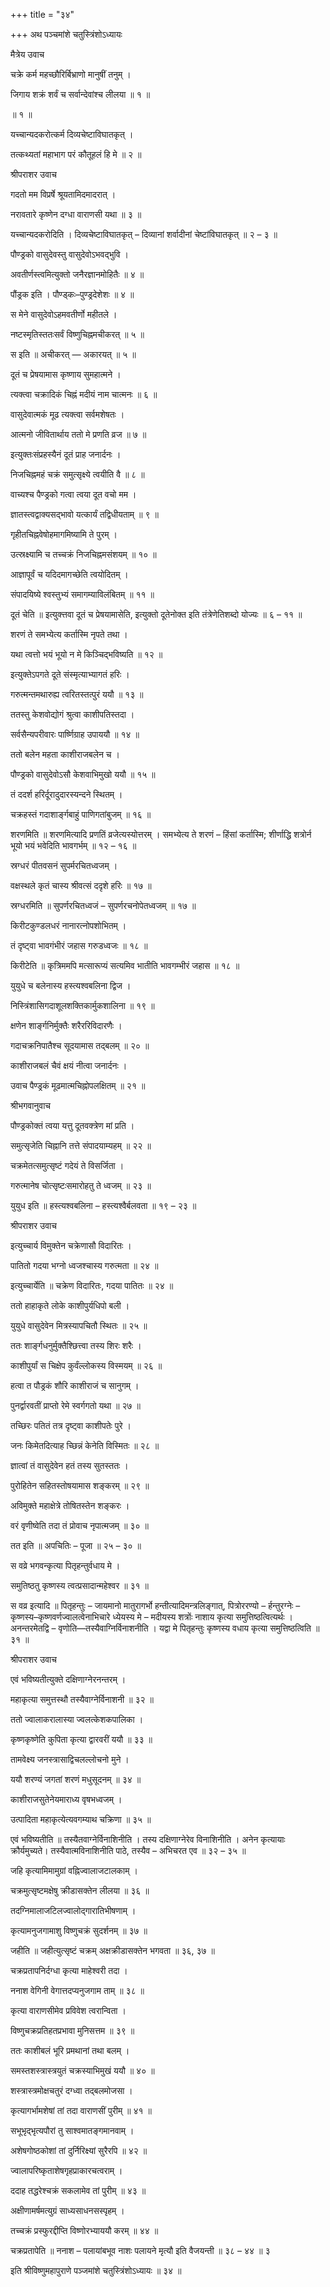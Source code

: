 +++
title = "३४"

+++
अथ पञ्चमांशे चतुस्त्रिंशोऽध्यायः

मैत्रेय उवाच

चक्रे कर्म महच्छौरिर्बिभ्राणो मानुषीं तनुम् ।

जिगाय शक्रं शर्वं च सर्वान्देवांश्च लीलया ॥ १ ॥

॥ १ ॥

यच्चान्यदकरोत्कर्म दिव्यचेष्टाविघातकृत् ।

तत्कथ्यतां महाभाग परं कौतूहलं हि मे ॥ २ ॥

श्रीपराशर उवाच

गदतो मम विप्रर्षे श्रूयतामिदमादरात् ।

नरावतारे कृष्णेन दग्धा वाराणसी यथा ॥ ३ ॥

यच्चान्यदकरोदिति । दिव्यचेष्टाविघातकृत् – दिव्यानां शर्वादीनां चेष्टांविघातकृत् ॥ २ – ३ ॥

पौण्ड्रको वासुदेवस्तु वासुदेवोऽभवद्भुवि ।

अवतीर्णस्त्वमित्युक्तो जनैरज्ञानमोहितैः ॥ ४ ॥

पौंड्रक इति । पौण्ड्कः–पुण्ड्रदेशेशः ॥ ४ ॥

स मेने वासुदेवोऽहमवतीर्णो महीतले ।

नष्टस्मृतिस्ततःसर्वं विष्णुचिह्नमचीकरत् ॥ ५ ॥

स इति ॥ अचीकरत् — अकारयत् ॥ ५ ॥

दूतं च प्रेषयामास कृष्णाय सुमहात्मने ।

त्यक्त्वा चक्रादिकं चिह्नं मदीयं नाम चात्मनः ॥ ६ ॥

वासुदेवात्मकं मूढ त्यक्त्वा सर्वमशेषतः ।

आत्मनो जीवितार्थाय ततो मे प्रणति व्रज ॥ ७ ॥

इत्युक्तःसंप्रहस्यैनं दूतं प्राह जनार्दनः ।

निजचिह्नमहं चक्रं समुत्सृक्ष्ये त्वयीति वै ॥ ८ ॥

वाच्यश्च पैण्ड्रको गत्वा त्वया दूत वचो मम ।

ज्ञातस्त्वद्वाक्यसद्भावो यत्कार्यं तद्विधीयताम् ॥ ९ ॥

गृहीतचिह्नवेषोहमागमिष्यामि ते पुरम् ।

उत्स्रक्ष्यामि च तच्चक्रं निजचिह्नमसंशयम् ॥ १० ॥

आज्ञापूर्वं च यदिदमागच्छेति त्वयोदितम् ।

संपादयिष्ये श्वस्तुभ्यं समागम्याविलंबितम् ॥ ११ ॥

दूतं चेति ॥ इत्युक्त्तवा दूतं च प्रेषयामासेति, इत्युक्तो दूतेनोक्त इति तंत्रेणेतिशब्दो योज्यः ॥ ६ – ११ ॥

शरणं ते समभ्येत्य कर्तास्मि नृपते तथा ।

यथा त्वत्तो भयं भूयो न मे किञ्चिद्भविष्यति ॥ १२ ॥

इत्युक्तेऽपगते दूते संस्मृत्याभ्यागतं हरिः ।

गरुत्मन्तमथारुह्य त्वरितस्तत्पुरं ययौ ॥ १३ ॥

ततस्तु केशवोद्योगं श्रुत्वा काशीपतिस्तदा ।

सर्वसैन्यपरीवारः पार्ष्णिग्राह उपाययौ ॥ १४ ॥

ततो बलेन महता काशीराजबलेन च ।

पौण्ड्रको वासुदेवोऽसौ केशवाभिमुखो ययौ ॥ १५ ॥

तं ददर्श हरिर्दूरादुदारस्यन्दने स्थितम् ।

चक्रहस्तं गदाशार्ङ्गबाहुं पाणिगतांबुजम् ॥ १६ ॥

शरणमिति ॥ शरणमित्यादि प्रणतिं व्रजेत्यस्योत्तरम् । समभ्येत्य ते शरणं – हिंसां कर्तास्मि; शीर्णाद्धि शत्रोर्न भूयो भयं भवेदिति भावगर्भम् ॥ १२ – १६ ॥

स्रग्धरं पीतवसनं सुपर्मरचितध्वजम् ।

वक्षस्थले कृतं चास्य श्रीवत्सं ददृशे हरिः ॥ १७ ॥

स्रग्धरमिति ॥ सुपर्णरचितध्वजं – सुपर्णरचनोपेतध्वजम् ॥ १७ ॥

किरीटकुण्डलधरं नानारत्नोपशोभितम् ।

तं दृष्ट्वा भावगंभीरं जहास गरुडध्वजः ॥ १८ ॥

किरीटेति ॥ कृत्रिममपि मत्सारूप्यं सत्यमिव भातीति भावगम्भीरं जहास ॥ १८ ॥

युयुधे च बलेनास्य हस्त्यश्वबलिना द्विज ।

निस्त्रिंशासिगदाशूलशक्तिकार्मुकशालिना ॥ १९ ॥

क्षणेन शार्ङ्गनिर्मुक्तैः शरैररिविदारणैः ।

गदाचक्रनिपातैश्च सूदयामास तद्बलम् ॥ २० ॥

काशीराजबलं चैवं क्षयं नीत्वा जनार्दनः ।

उवाच पैण्ड्रकं मूढमात्मचिह्नोपलक्षितम् ॥ २१ ॥

श्रीभगवानुवाच

पौण्ड्रकोक्तं त्वया यत्तु दूतवक्त्रेण मां प्रति ।

समुत्सृजेति चिह्नानि तत्ते संपादयाम्यहम् ॥ २२ ॥

चक्रमेतत्समुत्सृष्टं गदेयं ते विसर्जिता ।

गरुत्मानेष चोत्सृष्टःसमारोहतु ते ध्वजम् ॥ २३ ॥

युयुध इति ॥ हस्त्यश्वबलिना – हस्त्यश्वैर्बलवता ॥ १९ – २३ ॥

श्रीपराशर उवाच

इत्युच्चार्य विमुक्तेन चक्रेणासौ विदारितः ।

पातितो गदया भग्नो ध्वजश्चास्य गरुत्मता ॥ २४ ॥

इत्युच्चार्येति ॥ चक्रेण विदारितः, गदया पातितः ॥ २४ ॥

ततो हाहाकृते लोके काशीपुर्यधिपो बली ।

युयुधे वासुदेवेन मित्रस्यापचितौ स्थितः ॥ २५ ॥

ततः शार्ङ्गधनुर्मुक्तैश्छित्त्वा तस्य शिरः शरैः ।

काशीपुर्यां स चिक्षेप कुर्वंल्लोकस्य विस्मयम् ॥ २६ ॥

हत्वा त पौड्रकं शौरि काशीराजं च सानुगम् ।

पुनर्द्वारवतीं प्राप्तो रेमे स्वर्गगतो यथा ॥ २७ ॥

तच्छिरः पतितं तत्र दृष्ट्वा काशीपतेः पुरे ।

जनः किमेतदित्याह च्छिन्नं केनेति विस्मितः ॥ २८ ॥

ज्ञात्वां तं वासुदेवेन हतं तस्य सुतस्ततः ।

पुरोहितेन सहितस्तोषयामास शङ्करम् ॥ २९ ॥

अविमुक्ते महाक्षेत्रे तोषितस्तेन शङ्करः ।

वरं वृणीष्वेति तदा तं प्रोवाच नृपात्मजम् ॥ ३० ॥

तत इति ॥ अपचितिः – पूजा ॥ २५ – ३० ॥

स वव्रे भगवन्कृत्या पितृहन्तुर्वधाय मे ।

समुतिष्ठतु कृष्णस्य त्वत्प्रसादान्महेश्वर ॥ ३१ ॥

स वव्र इत्यादि ॥ पितृहन्तुः – जायमानो मातुरागर्भो हन्तीत्यादिमन्त्रलिङ्गात्, पित्रोररण्यो – र्हन्तुरग्नेः – कृष्णस्य–कृष्णवर्णज्वालत्वेनाभिचारे ध्येयस्य मे – मदीयस्य शत्रोंः नाशाय कृत्या समुत्तिष्ठत्वित्यर्थः । अनन्तरमेतद्वि – वृणोति—तस्यैवाग्निर्विनाशनीति । यद्वा मे पितृहन्तुः कृष्णस्य वधाय कृत्या समुत्तिष्ठत्विति ॥ ३१ ॥

श्रीपराशर उवाच

एवं भविष्यतीत्युक्ते दक्षिणाग्नेरनन्तरम् ।

महाकृत्या समुत्तस्थौ तस्यैवाग्नेर्विनाशनी ॥ ३२ ॥

ततो ज्वालाकरालास्या ज्वलत्केशकपालिका ।

कृष्णकृष्णेति कुपिता कृत्या द्वारवरीं ययौ ॥ ३३ ॥

तामवेक्ष्य जनस्त्रासाद्विचलल्लोचनो मुने ।

ययौ शरण्यं जगतां शरणं मधुसूदनम् ॥ ३४ ॥

काशीराजसुतेनेयमाराध्य वृषभध्वजम् ।

उत्पादिता महाकृत्येत्यवगम्याथ चक्रिणा ॥ ३५ ॥

एवं भविष्यतीति ॥ तस्यैतवाग्नेर्विनाशिनीति । तस्य दक्षिणाग्नेरेव विनाशिनीति । अनेन कृत्यायाः क्रौर्यमुच्यते। तस्यैवात्मविनाशिनीति पाठे, तस्यैव – अभिचरत एव ॥ ३२ – ३५ ॥

जहि कृत्यामिमामुग्रां वह्निज्वालाजटालकाम् ।

चक्रमुत्सृष्टमक्षेषु क्रीडासक्तेन लीलया ॥ ३६ ॥

तदग्निमालाजटिलज्वालोद्गारातिभीषणाम् ।

कृत्यामनुजगामाशु विष्णुचक्रं सुदर्शनम् ॥ ३७ ॥

जहीति ॥ जहीत्युत्सृष्टं चक्रम् अक्षक्रीडासक्तेन भगवता ॥ ३६, ३७ ॥

चक्रप्रतापनिर्दग्धा कृत्या माहेश्वरी तदा ।

ननाश वेगिनी वेगात्तदप्यनुजगाम ताम् ॥ ३८ ॥

कृत्या वाराणसीमेव प्रविवेश त्वरान्विता ।

विष्णुचक्रप्रतिहतप्रभावा मुनिसत्तम ॥ ३९ ॥

ततः काशीबलं भूरि प्रमथानां तथा बलम् ।

समस्तशस्त्रास्त्रयुतं चक्रस्याभिमुखं ययौ ॥ ४० ॥

शस्त्रास्त्रमोक्षचतुरं दग्ध्वा तद्बलमोजसा ।

कृत्यागर्भामशेषां तां तदा वाराणसीं पुरीम् ॥ ४१ ॥

सभूभृद्भृत्यपौरां तु साश्वमातङ्गमानवाम् ।

अशेषगोष्ठकोशां तां दुर्निरिक्ष्यां सुरैरपि ॥ ४२ ॥

ज्वालापरिष्कृताशेषगृहप्राकारचत्वराम् ।

ददाह तद्धरेश्चक्रं सकलामेव तां पुरीम् ॥ ४३ ॥

अक्षीणामर्षमत्युग्रं साध्यसाधनसस्पृहम् ।

तच्चक्रं प्रस्फुरद्दीप्ति विष्णोरभ्याययौ करम् ॥ ४४ ॥

चक्रप्रतापेति ॥ ननाश – पलायांबभूव नाशः पलायने मृत्यौ इति वैजयन्ती ॥ ३८ – ४४ ॥ ३

इति श्रीविष्णुमहापुराणे पञ्जमांशे चतुस्त्रिंशोऽध्यायः ॥ ३४ ॥
